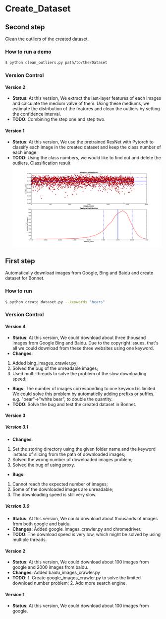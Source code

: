 # Create_Dataset
## Second step
Clean the outliers of the created dataset.

### How to run a demo
```sh
$ python clean_outliers.py path/to/the/Dataset
```

### Version Control
#### Version 2
- **Status**: At this version, We extract the last-layer features of each images and calculate the medium valve of them. Using these mediums, we estimate the distribution of the features and clean the outliers by setting the confidence interval.
- **TODO**: Combining the step one and step two.
#### Version 1
- **Status**: At this version, We use the pretrained ResNet with Pytorch to classify each image in the created dataset and keep the class number of each image.
- **TODO**: Using the class numbers, we would like to find out and delete the outliers.
Classification result
![image](https://github.com/Chen-Xieyuanli/Create_Dataset/blob/master/Medians_and_distribution.png)


## First step
Automatically download images from Google, Bing and Baidu and create dataset for Bonnet.

### How to run
```sh
$ python create_dataset.py --keywords "bears"
```

### Version Control
#### Version 4
- **Status**: At this version, We could download about three thousand images from Google Bing and Baidu. Due to the copyright issues, that's all we could download from these three websites using one keyword. 
- **Changes**: 
1. Added bing_images_crawler.py; 
2. Solved the bug of the unreadable images; 
3. Used multi-threads to solve the problem of the slow downloading speed;
- **Bugs**: The number of images corresponding to one keyword is limited. We could solve this problem by automaticlly adding prefixs or suffixs, e.g. "bear"->"white bear", to double the quantity. 
- **TODO**: Solve the bug and test the created dataset in Bonnet.
  
#### Version 3
##### Version 3.1
- **Changes**: 
1. Set the storing directory using the given folder name and the keyword instead of slicing from the path of downloaded images; 
2. Solved the wrong number of downloaded images problem; 
3. Solved the bug of using proxy.
- **Bugs**: 
1. Cannot reach the expected number of images; 
2. Some of the downloaded images are unreadable; 
3. The downloading speed is still very slow.
##### Version 3.0
- **Status**: At this version, We could download about thousands of images from both google and baidu.
- **Changes**: Added google_images_crawler.py and chromedriver.
- **TODO**: The download speed is very low, which might be solved by using multiple threads.
#### Version 2
- **Status**: At this version, We could download about 100 images from google and 2000 images from baidu.
- **Changes**: Added baidu_images_crawler.py
- **TODO**: 1. Create google_images_crawler.py to solve the limited download number problem; 2. Add more search engine.
#### Version 1
- **Status**: At this version, We could download about 100 images from google.

